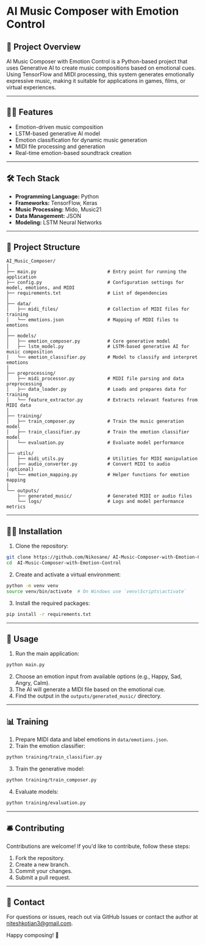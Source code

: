# AI Music Composer with Emotion Control

## 📌 Project Overview
AI Music Composer with Emotion Control is a Python-based project that uses Generative AI to create music compositions based on emotional cues. Using TensorFlow and MIDI processing, this system generates emotionally expressive music, making it suitable for applications in games, films, or virtual experiences.

---

## 🧑‍💻 Features
- Emotion-driven music composition
- LSTM-based generative AI model
- Emotion classification for dynamic music generation
- MIDI file processing and generation
- Real-time emotion-based soundtrack creation

---

## 🛠️ Tech Stack
- **Programming Language:** Python
- **Frameworks:** TensorFlow, Keras
- **Music Processing:** Mido, Music21
- **Data Management:** JSON
- **Modeling:** LSTM Neural Networks

---

## 🚀 Project Structure
```
AI_Music_Composer/
│
├── main.py                          # Entry point for running the application
├── config.py                        # Configuration settings for model, emotions, and MIDI
├── requirements.txt                 # List of dependencies
│
├── data/
│   ├── midi_files/                  # Collection of MIDI files for training
│   └── emotions.json                # Mapping of MIDI files to emotions
│
├── models/
│   ├── emotion_composer.py          # Core generative model
│   ├── lstm_model.py                # LSTM-based generative AI for music composition
│   └── emotion_classifier.py        # Model to classify and interpret emotions
│
├── preprocessing/
│   ├── midi_processor.py            # MIDI file parsing and data preprocessing
│   ├── data_loader.py               # Loads and prepares data for training
│   └── feature_extractor.py         # Extracts relevant features from MIDI data
│
├── training/
│   ├── train_composer.py            # Train the music generation model
│   ├── train_classifier.py          # Train the emotion classifier model
│   └── evaluation.py                # Evaluate model performance
│
├── utils/
│   ├── midi_utils.py                # Utilities for MIDI manipulation
│   ├── audio_converter.py           # Convert MIDI to audio (optional)
│   └── emotion_mapping.py           # Helper functions for emotion mapping
│
└── outputs/
    ├── generated_music/             # Generated MIDI or audio files
    └── logs/                        # Logs and model performance metrics
```

---

## 🧑‍🏫 Installation
1. Clone the repository:
```bash
git clone https://github.com/Nikosane/ AI-Music-Composer-with-Emotion-Control.git
cd  AI-Music-Composer-with-Emotion-Control
```
2. Create and activate a virtual environment:
```bash
python -m venv venv
source venv/bin/activate  # On Windows use `venv\Scripts\activate`
```
3. Install the required packages:
```bash
pip install -r requirements.txt
```

---

## 🧪 Usage
1. Run the main application:
```bash
python main.py
```
2. Choose an emotion input from available options (e.g., Happy, Sad, Angry, Calm).
3. The AI will generate a MIDI file based on the emotional cue.
4. Find the output in the `outputs/generated_music/` directory.

---

## 📊 Training
1. Prepare MIDI data and label emotions in `data/emotions.json`.
2. Train the emotion classifier:
```bash
python training/train_classifier.py
```
3. Train the generative model:
```bash
python training/train_composer.py
```
4. Evaluate models:
```bash
python training/evaluation.py
```

---

## 🛎️ Contributing
Contributions are welcome! If you'd like to contribute, follow these steps:
1. Fork the repository.
2. Create a new branch.
3. Commit your changes.
4. Submit a pull request.

---

## 📧 Contact
For questions or issues, reach out via GitHub Issues or contact the author at [niteshkotian3@gmail.com](mailto:niteshkotian3@gmail.com).

Happy composing! 🎵

